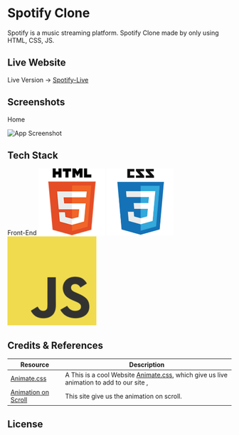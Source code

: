 
# Spotify Clone

Spotify is a music streaming platform. Spotify Clone made by only using HTML, CSS, JS. 



## Live Website

Live Version -> [Spotify-Live](https://spotify-live-gamma.vercel.app/)

<!-- ![Demo](https://github.com/BasimAhmedKhan/Spotify-Clone/blob/main/Readme%20Resources/Spotify-Clone.gif) -->


## Screenshots


Home

![App Screenshot]([https://github.com/BasimAhmedKhan/Spotify-Clone/blob/main/Readme%20Resources/home.png](https://github.com/AshutoshDM1/Spotify_Live/blob/main/ReadMe_Files/demo%20pic%201.png))


## Tech Stack
Front-End
<img src="https://raw.githubusercontent.com/github/explore/80688e429a7d4ef2fca1e82350fe8e3517d3494d/topics/html/html.png" data-canonical-src="[https://raw.githubusercontent.com/github/explore/80688e429a7d4ef2fca1e82350fe8e3517d3494d/topics/html/html.png]" width="150" />
<img src="https://raw.githubusercontent.com/github/explore/80688e429a7d4ef2fca1e82350fe8e3517d3494d/topics/css/css.png" data-canonical-src="[https://raw.githubusercontent.com/github/explore/80688e429a7d4ef2fca1e82350fe8e3517d3494d/topics/css/css.png]" width="150" /> 
<img src="https://raw.githubusercontent.com/github/explore/80688e429a7d4ef2fca1e82350fe8e3517d3494d/topics/javascript/javascript.png" data-canonical-src="[https://raw.githubusercontent.com/github/explore/80688e429a7d4ef2fca1e82350fe8e3517d3494d/topics/javascript/javascript.png]" width="200" />


## Credits & References

| Resource                                                               | Description                                                                                                           |
| ---------------------------------------------------------------------- | --------------------------------------------------------------------------------------------------------------------- |
| [Animate.css][Animate.css]                                                     | A This is a cool Website  [Animate.css], which give us live animation to add to our site , |
| [Animation on Scroll][Animation on Scroll] | This site give us the animation on scroll.                                               |

[Animate.css]: https://github.com/AshutoshDM1/Spotify_Live/tree/main/animate.css
[Animation on Scroll]: https://michalsnik.github.io/aos/

## License

<!-- [MIT](https://github.com/BasimAhmedKhan/2048-Game/blob/main/LICENSE) -->
